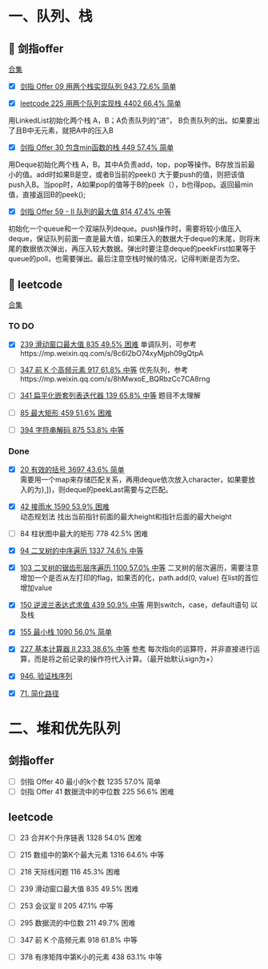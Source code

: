 
# 一、队列、栈

## :green_book: 剑指offer
[合集](https://leetcode-cn.com/problemset/lcof/?topicSlugs=stack)
- [x] [剑指 Offer 09	用两个栈实现队列  	943	72.6%	简单](https://leetcode-cn.com/problems/yong-liang-ge-zhan-shi-xian-dui-lie-lcof/)	
- [x] [leetcode 225 用两个队列实现栈  4402	66.4%	简单](https://leetcode-cn.com/problems/implement-stack-using-queues)


用LinkedList初始化两个栈 A，B；A负责队列的“进”， B负责队列的出。如果要出了且B中无元素，就把A中的压入B
- [x] [剑指 Offer 30	包含min函数的栈  	449	57.4%	简单](https://leetcode-cn.com/problems/bao-han-minhan-shu-de-zhan-lcof/)

用Deque初始化两个栈 A，B。其中A负责add，top，pop等操作。B存放当前最小的值。add时如果B是空，或者B当前的peek() 大于要push的值，则把该值push入B。当pop时，A如果pop的值等于B的peek（），b也得pop。返回最min值，直接返回B的peek();
- [x] [剑指 Offer 59 - II	队列的最大值  	814	47.4%	中等](https://leetcode-cn.com/problems/dui-lie-de-zui-da-zhi-lcof/submissions/)

初始化一个queue和一个双端队列deque。push操作时，需要将较小值压入deque，保证队列前面一直是最大值，如果压入的数据大于deque的末尾，则将末尾的数据依次弹出，再压入较大数据。弹出时要注意deque的peekFirst如果等于queue的poll，也需要弹出。最后注意空栈时候的情况，记得判断是否为空。

## :orange_book: leetcode
[合集](https://leetcode-cn.com/problemset/all/?topicSlugs=stack&listId=2ckc81c)

### TO DO
- [x] [239 滑动窗口最大值 835	49.5%	困难](https://leetcode-cn.com/problems/sliding-window-maximum)
单调队列，可参考https://mp.weixin.qq.com/s/8c6l2bO74xyMjph09gQtpA
- [ ] [347 前 K 个高频元素  917	61.8% 中等](https://leetcode-cn.com/problems/top-k-frequent-elements)
优先队列，参考https://mp.weixin.qq.com/s/8hMwxoE_BQRbzCc7CA8rng

- [ ] [341	扁平化嵌套列表迭代器  	139	65.8%	中等](https://leetcode-cn.com/problems/flatten-nested-list-iterator)
题目不太理解
- [ ] [85	最大矩形  	459	51.6%	困难](https://leetcode-cn.com/problems/maximal-rectangle/)
- [ ] [394	字符串解码  	875	53.8%	中等](https://leetcode-cn.com/problems/decode-string/solution/decode-string-fu-zhu-zhan-fa-di-gui-fa-by-jyd/)
### Done
- [x] [20	有效的括号  	3697	43.6%	简单](https://leetcode-cn.com/problems/valid-parentheses/submissions/)	
需要用一个map来存储匹配关系，再用deque依次放入character，如果要放入的为},])，则deque的peekLast需要与之匹配。

- [x] [42	接雨水  	1590	53.9%	困难](https://leetcode-cn.com/problems/trapping-rain-water/)	
动态规划法 找出当前指针前面的最大height和指针后面的最大height
- [ ] 84	柱状图中最大的矩形  	778	42.5%	困难	
- [x] [94	二叉树的中序遍历  	1337	74.6%	中等](https://leetcode-cn.com/problems/binary-tree-inorder-traversal)	
- [x] [103	二叉树的锯齿形层序遍历  	1100	57.0%	中等](https://leetcode-cn.com/problems/binary-tree-zigzag-level-order-traversal/submissions/)
二叉树的层次遍历，需要注意增加一个是否从左打印的flag，如果否的化，path.add(0, value) 在list的首位增加value
- [x] [150	逆波兰表达式求值  	439	50.9%	中等](https://leetcode-cn.com/problems/evaluate-reverse-polish-notation)
用到switch，case，default语句 以及栈
- [x] [155	最小栈  	1090	56.0%	简单](https://leetcode-cn.com/problems/min-stack/)	
- [x] [227	基本计算器 II  	233	38.6%	中等](https://leetcode-cn.com/problems/basic-calculator-ii/)
[参考](https://leetcode-cn.com/problems/basic-calculator-ii/solution/chai-jie-fu-za-wen-ti-shi-xian-yi-ge-wan-zheng-ji-/)
每次指向的运算符，并非直接进行运算，而是将之前记录的操作符代入计算。（最开始默认sign为+）
- [x] [946. 验证栈序列](https://leetcode-cn.com/problems/validate-stack-sequences/)
- [x] [71. 简化路径](https://leetcode-cn.com/problems/simplify-path/)

# 二、堆和优先队列
## 剑指offer
- [ ] 剑指 Offer 40	最小的k个数  	1235	57.0%	简单	
- [ ] 剑指 Offer 41	数据流中的中位数  	225	56.6%	困难

## leetcode
- [ ] 23	合并K个升序链表  1328	54.0%	困难	
- [ ] 215	数组中的第K个最大元素  	1316	64.6%	中等	
- [ ] 218	天际线问题  	116	45.3%	困难	
- [ ] 239	滑动窗口最大值  	835	49.5%	困难	
- [ ] 253	会议室 II  	205	47.1%	中等	
- [ ] 295	数据流的中位数  	211	49.7%	困难	
- [ ] 347	前 K 个高频元素  	918	61.8%	中等	
- [ ] 378	有序矩阵中第K小的元素  	438	63.1%	中等



